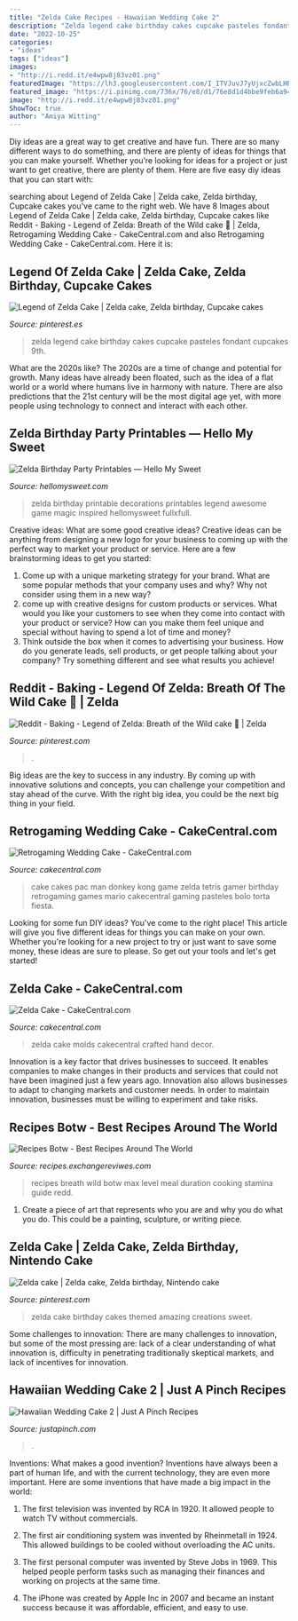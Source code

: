 ```yaml
---
title: "Zelda Cake Recipes - Hawaiian Wedding Cake 2"
description: "Zelda legend cake birthday cakes cupcake pasteles fondant cupcakes 9th"
date: "2022-10-25"
categories:
- "ideas"
tags: ["ideas"]
images:
- "http://i.redd.it/e4wpw8j83vz01.png"
featuredImage: "https://lh3.googleusercontent.com/I_ITVJuvJ7yUjxcZwbLHBqbB2cgXvhd3WYVfnrtk9n4bA-gLenWh4OFKqhEppwkf5tef8nAAagEtX4C8YPE484VAIK0x6npLeM7-vg=w1200-l75"
featured_image: "https://i.pinimg.com/736x/76/e8/d1/76e8d1d4bbe9feb6a948b55f35367f36.jpg"
image: "http://i.redd.it/e4wpw8j83vz01.png"
ShowToc: true
author: "Amiya Witting"
---
```



Diy ideas are a great way to get creative and have fun. There are so many different ways to do something, and there are plenty of ideas for things that you can make yourself. Whether you’re looking for ideas for a project or just want to get creative, there are plenty of them. Here are five easy diy ideas that you can start with: 

	

		
searching about Legend of Zelda Cake | Zelda cake, Zelda birthday, Cupcake cakes you've came to the right web. We have 8 Images about Legend of Zelda Cake | Zelda cake, Zelda birthday, Cupcake cakes like Reddit - Baking - Legend of Zelda: Breath of the Wild cake 🍃 | Zelda, Retrogaming Wedding Cake - CakeCentral.com and also Retrogaming Wedding Cake - CakeCentral.com. Here it is:
		
    
## Legend Of Zelda Cake | Zelda Cake, Zelda Birthday, Cupcake Cakes

<img loading=lazy src="https://i.pinimg.com/originals/e2/bd/62/e2bd6289ccb6af752d3fb35310a87388.jpg" onerror="this.onerror=null;this.src='https://tse1.mm.bing.net/th?id=OIP.dE3TQ4SBYHOtrjKfaIUz9AHaE9&amp;pid=15.1';" alt="Legend of Zelda Cake | Zelda cake, Zelda birthday, Cupcake cakes">

_Source: pinterest.es_

>zelda legend cake birthday cakes cupcake pasteles fondant cupcakes 9th. 

	

What are the 2020s like?
The 2020s are a time of change and potential for growth. Many ideas have already been floated, such as the idea of a flat world or a world where humans live in harmony with nature. There are also predictions that the 21st century will be the most digital age yet, with more people using technology to connect and interact with each other.

    
## Zelda Birthday Party Printables — Hello My Sweet

<img loading=lazy src="http://static1.squarespace.com/static/51c31f34e4b034c963b00337/t/51e69f70e4b0a47a7de40b40/1374068596303/il_fullxfull.480257229_en1c.jpg?format=1000w" onerror="this.onerror=null;this.src='https://tse3.mm.bing.net/th?id=OIP.TjjDVqfa-H8T_iL-3yu1iwHaE8&amp;pid=15.1';" alt="Zelda Birthday Party Printables — Hello My Sweet">

_Source: hellomysweet.com_

>zelda birthday printable decorations printables legend awesome game magic inspired hellomysweet fullxfull. 

	

Creative ideas: What are some good creative ideas?
Creative ideas can be anything from designing a new logo for your business to coming up with the perfect way to market your product or service. Here are a few brainstorming ideas to get you started: 
1. Come up with a unique marketing strategy for your brand. What are some popular methods that your company uses and why? Why not consider using them in a new way? 
2. come up with creative designs for custom products or services. What would you like your customers to see when they come into contact with your product or service? How can you make them feel unique and special without having to spend a lot of time and money? 
3. Think outside the box when it comes to advertising your business. How do you generate leads, sell products, or get people talking about your company? Try something different and see what results you achieve!

    
## Reddit - Baking - Legend Of Zelda: Breath Of The Wild Cake 🍃 | Zelda

<img loading=lazy src="https://i.pinimg.com/736x/76/e8/d1/76e8d1d4bbe9feb6a948b55f35367f36.jpg" onerror="this.onerror=null;this.src='https://tse4.mm.bing.net/th?id=OIP.m_zqXk97xjOYuKW_Y1NQjQHaHS&amp;pid=15.1';" alt="Reddit - Baking - Legend of Zelda: Breath of the Wild cake 🍃 | Zelda">

_Source: pinterest.com_

>. 

	

Big ideas are the key to success in any industry. By coming up with innovative solutions and concepts, you can challenge your competition and stay ahead of the curve. With the right big idea, you could be the next big thing in your field.

    
## Retrogaming Wedding Cake - CakeCentral.com

<img loading=lazy src="https://cdn001.cakecentral.com/gallery/2015/03/900_882544PsVE_retrogaming-wedding-cake.jpg" onerror="this.onerror=null;this.src='https://tse2.mm.bing.net/th?id=OIP.XwPTMa9djRQy4RbmO64qbwHaJg&amp;pid=15.1';" alt="Retrogaming Wedding Cake - CakeCentral.com">

_Source: cakecentral.com_

>cake cakes pac man donkey kong game zelda tetris gamer birthday retrogaming games mario cakecentral gaming pasteles bolo torta fiesta. 

	

Looking for some fun DIY ideas? You've come to the right place! This article will give you five different ideas for things you can make on your own. Whether you're looking for a new project to try or just want to save some money, these ideas are sure to please. So get out your tools and let's get started!

    
## Zelda Cake - CakeCentral.com

<img loading=lazy src="https://cdn001.cakecentral.com/gallery/2018/04/900_zelda-cake-999024ypf47.jpg" onerror="this.onerror=null;this.src='https://tse3.mm.bing.net/th?id=OIP.Hip64x5dL_hR89gkxQLAwAHaJQ&amp;pid=15.1';" alt="Zelda Cake - CakeCentral.com">

_Source: cakecentral.com_

>zelda cake molds cakecentral crafted hand decor. 

	

Innovation is a key factor that drives businesses to succeed. It enables companies to make changes in their products and services that could not have been imagined just a few years ago. Innovation also allows businesses to adapt to changing markets and customer needs. In order to maintain innovation, businesses must be willing to experiment and take risks.

    
## Recipes Botw - Best Recipes Around The World

<img loading=lazy src="http://i.redd.it/e4wpw8j83vz01.png" onerror="this.onerror=null;this.src='https://tse1.mm.bing.net/th?id=OIP.yY1x6b5R48XASVcZ28UuswHaKa&amp;pid=15.1';" alt="Recipes Botw - Best Recipes Around The World">

_Source: recipes.exchangereviwes.com_

>recipes breath wild botw max level meal duration cooking stamina guide redd. 

	

1. Create a piece of art that represents who you are and why you do what you do. This could be a painting, sculpture, or writing piece. 

    
## Zelda Cake | Zelda Cake, Zelda Birthday, Nintendo Cake

<img loading=lazy src="https://i.pinimg.com/originals/9a/de/43/9ade4344fc806371ab0a291037e1452f.jpg" onerror="this.onerror=null;this.src='https://tse2.mm.bing.net/th?id=OIP.L2IQYyGZZKlwFxP7Wr5DlAHaJ4&amp;pid=15.1';" alt="Zelda cake | Zelda cake, Zelda birthday, Nintendo cake">

_Source: pinterest.com_

>zelda cake birthday cakes themed amazing creations sweet. 

	

Some challenges to innovation:
There are many challenges to innovation, but some of the most pressing are: lack of a clear understanding of what innovation is, difficulty in penetrating traditionally skeptical markets, and lack of incentives for innovation.

    
## Hawaiian Wedding Cake 2 | Just A Pinch Recipes

<img loading=lazy src="https://lh3.googleusercontent.com/I_ITVJuvJ7yUjxcZwbLHBqbB2cgXvhd3WYVfnrtk9n4bA-gLenWh4OFKqhEppwkf5tef8nAAagEtX4C8YPE484VAIK0x6npLeM7-vg=w1200-l75" onerror="this.onerror=null;this.src='https://tse4.mm.bing.net/th?id=OIP.2_WI0_QpSx2oV_s7x2XavwHaFf&amp;pid=15.1';" alt="Hawaiian Wedding Cake 2 | Just A Pinch Recipes">

_Source: justapinch.com_

>. 

	

Inventions: What makes a good invention?
Inventions have always been a part of human life, and with the current technology, they are even more important. Here are some inventions that have made a big impact in the world:
1. The first television was invented by RCA in 1920. It allowed people to watch TV without commercials.

2. The first air conditioning system was invented by Rheinmetall in 1924. This allowed buildings to be cooled without overloading the AC units.

3. The first personal computer was invented by Steve Jobs in 1969. This helped people perform tasks such as managing their finances and working on projects at the same time.

4. The iPhone was created by Apple Inc in 2007 and became an instant success because it was affordable, efficient, and easy to use.

